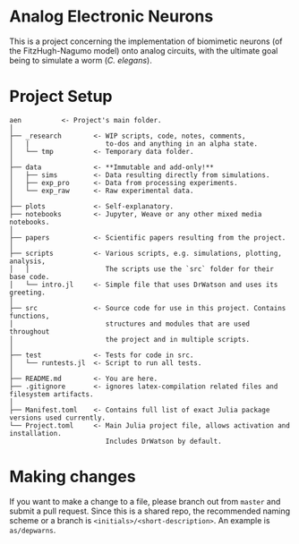 # Analog Electronic Neurons

This is a project concerning the implementation of biomimetic neurons (of the FitzHugh-Nagumo model) onto analog circuits, with the ultimate goal being to simulate a worm (_C. elegans_).

# Project Setup
```
aen          <- Project's main folder.
│
├── _research        <- WIP scripts, code, notes, comments,
│   |                   to-dos and anything in an alpha state.
│   └── tmp          <- Temporary data folder.
│
├── data             <- **Immutable and add-only!**
│   ├── sims         <- Data resulting directly from simulations.
│   ├── exp_pro      <- Data from processing experiments.
│   └── exp_raw      <- Raw experimental data.
│
├── plots            <- Self-explanatory.
├── notebooks        <- Jupyter, Weave or any other mixed media notebooks.
│
├── papers           <- Scientific papers resulting from the project.
│
├── scripts          <- Various scripts, e.g. simulations, plotting, analysis,
│   │                   The scripts use the `src` folder for their base code.
│   └── intro.jl     <- Simple file that uses DrWatson and uses its greeting.
│
├── src              <- Source code for use in this project. Contains functions,
│                       structures and modules that are used throughout
│                       the project and in multiple scripts.
│
├── test             <- Tests for code in src.
│   └── runtests.jl  <- Script to run all tests.
│
├── README.md        <- You are here.
├── .gitignore       <- ignores latex-compilation related files and filesystem artifacts.
│
├── Manifest.toml    <- Contains full list of exact Julia package versions used currently.
└── Project.toml     <- Main Julia project file, allows activation and installation.
                        Includes DrWatson by default.
```

# Making changes

If you want to make a change to a file, please branch out from `master` and submit a pull request.  Since this is a shared repo, the recommended naming scheme or a branch is `<initials>/<short-description>`.  An example is `as/depwarns`.
